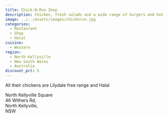 ```yaml
---
title: Chick-N-Run Shop
description: Chicken, fresh salads and a wide range of burgers and hot food
image: ../../assets/images/chicknrun.jpg
categories:
  - Restaurant
  - Shop
  - Halal
cuisine:
  - Western
region:
  - North Kellyville
  - New South Wales
  - Australia
discount_pct: 5
---
```


All their chickens are Lilydale free range and Halal

North Kellyville Square\
46 Withers Rd,\
North Kellyville, \
NSW
